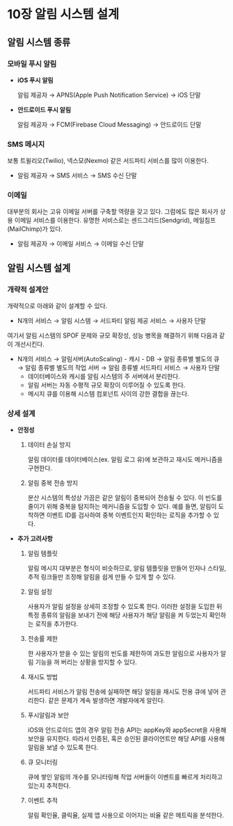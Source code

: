 # 10장 알림 시스템 설계

## 알림 시스템 종류

### 모바일 푸시 알림

- **iOS 푸시 알림**
    
    알림 제공자 → APNS(Apple Push Notification Service) → iOS 단말
    
- **안드로이드 푸시 알림**
    
    알림 제공자 → FCM(Firebase Cloud Messaging) → 안드로이드 단말
    

### SMS 메시지

보통 트윌리오(Twilio), 넥스모(Nexmo) 같은 서드파티 서비스를 많이 이용한다. 

- 알림 제공자 → SMS 서비스 → SMS 수신 단말

### 이메일

대부분의 회사는 고유 이메일 서버를 구축할 역량을 갖고 있다. 그럼에도 많은 회사가 상용 이메일 서비스를 이용한다. 유명한 서비스로는 센드그리드(Sendgrid), 메일침프(MailChimp)가 있다.

- 알림 제공자 → 이메일 서비스 → 이메일 수신 단말

## 알림 시스템 설계

### 개략적 설계안

개략적으로 아래와 같이 설계할 수 있다.

- N개의 서비스 → 알림 시스템 → 서드파티 알림 제공 서비스 → 사용자 단말

여기서 알림 시스템의 SPOF 문제와 규모 확장성, 성능 병목을 해결하기 위해 다음과 같이 개선시킨다.

- N개의 서비스 → 알림서버(AutoScaling) - 캐시 - DB → 알림 종류별 별도의 큐 → 알림 종류별 별도의 작업 서버 → 알림 종류별 서드파티 서비스 → 사용자 단말
    - 데이터베이스와 캐시를 알림 시스템의 주 서버에서 분리한다.
    - 알림 서버는 자동 수평적 규모 확장이 이루어질 수 있도록 한다.
    - 메시지 큐를 이용해 시스템 컴포넌트 사이의 강한 결합을 끊는다.

### 상세 설계

- **안정성**
    1. 데이터 손실 방지
        
        알림 데이터를 데이터베이스(ex. 알림 로그 유)에 보관하고 재시도 메커니즘을 구현한다.
        
    2. 알림 중복 전송 방지
        
        분산 시스템의 특성상 가끔은 같은 알림이 중복되어 전송될 수 있다. 이 빈도를 줄이기 위해 중복을 탐지하는 메커니즘을 도입할 수 있다. 예를 들면, 알림이 도착하면 이벤트 ID를 검사하여 중복 이벤트인지 확인하는 로직을 추가할 수 있다.
        
- **추가 고려사항**
    1. 알림 템플릿
        
        알림 메시지 대부분은 형식이 비슷하므로, 알림 템플릿을 만들어 인자나 스타일, 추적 링크들만 조정해 알림을 쉽게 만들 수 있게 할 수 있다.
        
    2. 알림 설정
        
        사용자가 알림 설정을 상세히 조정할 수 있도록 한다. 이러한 설정을 도입한 뒤 특정 종류의 알림을 보내기 전에 해당 사용자가 해당 알림을 켜 두었는지 확인하는 로직을 추가한다.
        
    3. 전송률 제한
        
        한 사용자가 받을 수 있는 알림의 빈도를 제한하여 과도한 알림으로 사용자가 알림 기능을 꺼 버리는 상황을 방지할 수 있다.
        
    4. 재시도 방법
        
        서드파티 서비스가 알림 전송에 실패하면 해당 알림을 재시도 전용 큐에 넣어 관리한다. 같은 문제가 계속 발생하면 개발자에게 알린다.
        
    5. 푸시알림과 보안
        
        iOS와 안드로이드 앱의 경우 알림 전송 API는 appKey와 appSecret을 사용해 보안을 유지한다. 따라서 인증된, 혹은 승인된 클라이언트만 해당 API를 사용해 알림을 보낼 수 있도록 한다.
        
    6. 큐 모니터링
        
        큐에 쌓인 알림의 개수를 모니터링해 작업 서버들이 이벤트를 빠르게 처리하고 있는지 추적한다.
        
    7. 이벤트 추적
        
        알림 확인율, 클릭율, 실제 앱 사용으로 이어지는 비율 같은 메트릭을 분석한다.
